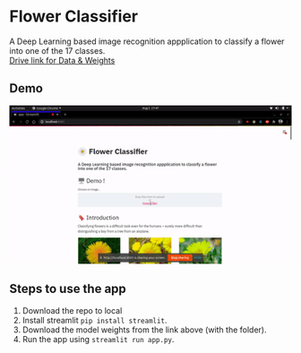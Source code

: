 # Flower Classifier
A Deep Learning based image recognition appplication to classify a flower into one of the 17 classes.            
[Drive link for Data & Weights](https://drive.google.com/drive/folders/1N08C5QwrhDm6Z9qxEmkjSWf5ht3AMzT6?usp=sharing)

## Demo 
![](Images/ezgif.com-video-to-gif.gif)

## Steps to use the app
1. Download the repo to local
2. Install streamlit `pip install streamlit`.
3. Download the model weights from the link above (with the folder).
4. Run the app using `streamlit run app.py`.
